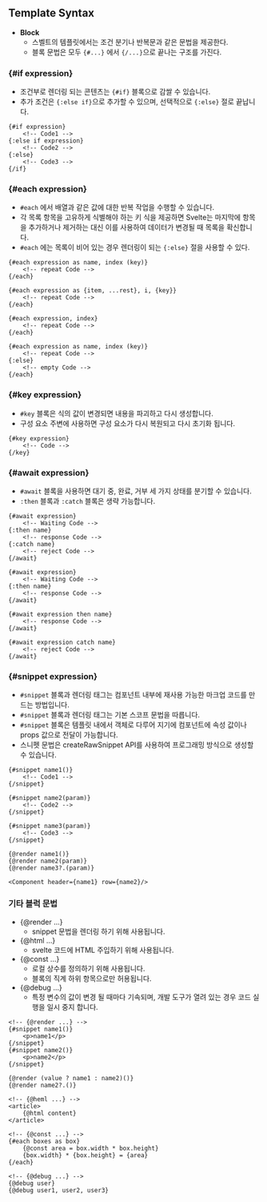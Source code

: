 ## Template Syntax
- __Block__
    - 스벨트의 템플릿에서는 조건 분기나 반복문과 같은 문법을 제공한다.
    - 블록 문법은 모두 `{#...}` 에서 `{/...}`으로 끝나는 구조를 가진다.

### {#if expression}
- 조건부로 렌더링 되는 콘텐츠는 `{#if}` 블록으로 감쌀 수 있습니다. 
- 추가 조건은 `{:else if}`으로 추가할 수 있으며, 선택적으로 `{:else}` 절로 끝납니다.

~~~svelte
{#if expression}
    <!-- Code1 -->
{:else if expression}
    <!-- Code2 -->
{:else}
    <!-- Code3 -->
{/if}
~~~

### {#each expression}
- `#each` 에서 배열과 같은 값에 대한 반복 작업을 수행할 수 있습니다. 
- 각 목록 항목을 고유하게 식별해야 하는 키 식을 제공하면 Svelte는 마지막에 항목을 추가하거나 제거하는 대신 이를 사용하여 데이터가 변경될 때 목록을 확신합니다.
- `#each` 에는 목록이 비어 있는 경우 렌더링이 되는 `{:else}` 절을 사용할 수 있다.

~~~svelte
{#each expression as name, index (key)}
    <!-- repeat Code -->
{/each}

{#each expression as {item, ...rest}, i, {key}}
    <!-- repeat Code -->
{/each}

{#each expression, index}
    <!-- repeat Code -->
{/each}

{#each expression as name, index (key)}
    <!-- repeat Code -->
{:else}
    <!-- empty Code -->
{/each}
~~~

### {#key expression}
- `#key` 블록은 식의 값이 변경되면 내용을 파괴하고 다시 생성합니다. 
- 구성 요소 주변에 사용하면 구성 요소가 다시 복원되고 다시 초기화 됩니다.

~~~svelte
{#key expression}
    <!-- Code -->
{/key}
~~~

### {#await expression}
- `#await` 블록을 사용하면 대기 중, 완료, 거부 세 가지 상태를 분기할 수 있습니다.
- `:then` 블록과 `:catch` 블록은 생략 가능합니다.

~~~svelte
{#await expression}
    <!-- Waiting Code -->
{:then name} 
    <!-- response Code -->
{:catch name}
    <!-- reject Code -->
{/await}

{#await expression}
    <!-- Waiting Code -->
{:then name}
    <!-- response Code -->
{/await}

{#await expression then name}
    <!-- response Code -->
{/await}

{#await expression catch name}
    <!-- reject Code -->
{/await}
~~~

### {#snippet expression}
- `#snippet` 블록과 렌더링 태그는 컴포넌트 내부에 재사용 가능한 마크업 코드를 만드는 방법입니다.
- `#snippet` 블록과 렌더링 태그는 기본 스코프 문법을 따릅니다.
- `#snippet` 블록은 템플릿 내에서 객체로 다루어 지기에 컴포넌트에 속성 값이나 props 값으로 전달이 가능합니다.
- 스니펫 문법은 createRawSnippet API를 사용하여 프로그래밍 방식으로 생성할 수 있습니다.

~~~svelte
{#snippet name1()}
    <!-- Code1 -->
{/snippet}

{#snippet name2(param)}
    <!-- Code2 -->
{/snippet}

{#snippet name3(param)}
    <!-- Code3 -->
{/snippet}

{@render name1()}
{@render name2(param)}
{@render name3?.(param)}

<Component header={name1} row={name2}/>
~~~

### 기타 블럭 문법 
- {@render ...}
    - snippet 문법을 렌더링 하기 위해 사용됩니다.
- {@html ...}
    - svelte 코드에 HTML 주입하기 위해 사용됩니다.
- {@const ...}
    - 로컬 상수를 정의하기 위해 사용됩니다.
    - 블록의 직계 하위 항목으로만 허용됩니다.
- {@debug ...}
    - 특정 변수의 값이 변경 될 때마다 기속되며, 개발 도구가 열려 있는 경우 코드 실행을 일시 중지 합니다.

~~~svelte
<!-- {@render ...} -->
{#snippet name1()}
    <p>name1</p>
{/snippet}
{#snippet name2()}
    <p>name2</p>
{/snippet}

{@render (value ? name1 : name2)()}
{@render name2?.()}

<!-- {@heml ...} -->
<article>
    {@html content}
</article>

<!-- {@const ...} -->
{#each boxes as box}
    {@const area = box.width * box.height}
    {box.width} * {box.height} = {area}
{/each}

<!-- {@debug ...} -->
{@debug user}
{@debug user1, user2, user3}

~~~
